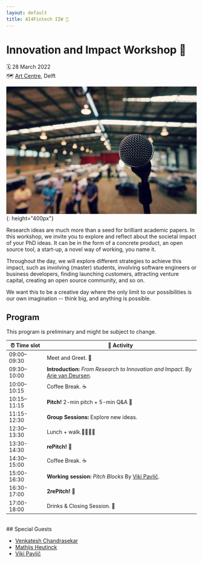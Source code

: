 ```yaml
---
layout: default
title: AI4Fintech IIW 🦄
---
```


# Innovation and Impact Workshop 🦄
🗓 28 March 2022<br/>
🗺 [Art Centre], Delft

![Mic Jumbotron](./img/jumbotron-iiw.jpg){: height="400px"}

Research ideas are much more than a seed for brilliant academic papers.
In this workshop, we invite you to explore and reflect about the societal impact of your PhD ideas. It can be in the form of a concrete product, an open source tool, a start-up, a novel way of working, you name it.

Throughout the day, we will explore different strategies to achieve this impact, such as involving (master) students, involving software engineers or business developers, finding launching customers, attracting venture capital, creating an open source community, and so on.

We want this to be a creative day where the only limit to our possibilities is our own imagination -- think big, and anything is possible.

## Program

This program is preliminary and might be subject to change.

 ⏰&nbsp;Time&nbsp;slot | 🎤 Activity
----------------| --------------|
 09:00–09:30    | Meet and Greet. 👋
 09:30–10:00    | **Introduction:** *From Research to Innovation and Impact*. By [Arie van Deursen].
 10:00–10:15    | Coffee Break. ☕️
 10:15–11:15    | **Pitch!** 2-min pitch + 5-min Q&A 📣
 11:15-12:30    | **Group Sessions:** Explore new ideas. 
 12:30–13:30    | Lunch + walk.🍕🏃🏽‍♀️
 13:30-14:30    | **rePitch!** 🏅
 14:30–15:00    | Coffee Break. ☕️
 15:00-16:30    | **Working session:** *Pitch Blocks* By [Viki Pavlič].
 16:30-17:00    | **2rePitch!** 🏅
 17:00-18:00    | Drinks & Closing Session. 🍷
 
<!-- Notes:
- it would be nice to record these pitches. They would fit well the social media platform and we could be posting throughout the next months.
- During group sessions, students improve their pitch or create a new one but all of them will pitch again.
-->

<br/>
##  Special Guests

- [Venkatesh Chandrasekar]
- [Mathijs Heutinck]
- [Viki Pavlič]

[Art Centre]: https://www.artcentredelft.com
[Arie van Deursen]: https://avandeursen.com
[Venkatesh Chandrasekar]: https://www.linkedin.com/in/venchandrasekar/
[Mathijs Heutinck]: https://www.linkedin.com/in/mathijs-heutinck-8251a886/
[Viki Pavlič]: https://www.linkedin.com/in/vikipavlic
